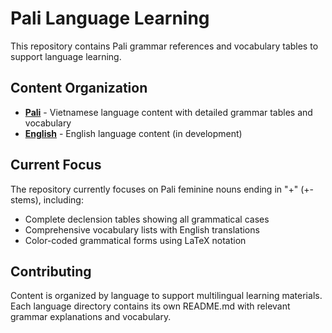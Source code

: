 # Pali Language Learning

This repository contains Pali grammar references and vocabulary tables to support language learning.

## Content Organization

- **[Pali](./pali/README.md)** - Vietnamese language content with detailed grammar tables and vocabulary
- **[English](./english/README.md)** - English language content (in development)

## Current Focus

The repository currently focuses on Pali feminine nouns ending in "+" (+-stems), including:

- Complete declension tables showing all grammatical cases
- Comprehensive vocabulary lists with English translations
- Color-coded grammatical forms using LaTeX notation

## Contributing

Content is organized by language to support multilingual learning materials. Each language directory contains its own README.md with relevant grammar explanations and vocabulary.